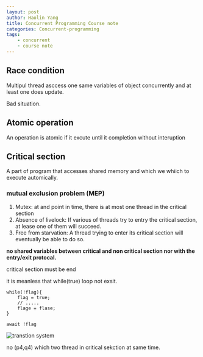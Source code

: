 ```yaml
---
layout: post
author: Haolin Yang
title: Concurrent Programming Course note 
categories: Concurrent-programming
tags: 
    - concurrent
    - course note
---
```


## Race condition

Multipul thread asccess one same variables of object concurrently and at least one does update.

Bad situation.

## Atomic operation

An operation is atomic if it excute until it completion without interuption

## Critical section

A part of program that accesses shared memory and which we whiich to execute automically.

### mutual exclusion problem (MEP)

1. Mutex: at and point in time, there is at most one thread in the critical section
2. Absence of livelock: If various of threads try to entry the critical section, at lease one of them will succeed.
3. Free from starvation: A thread trying to enter its critical section will eventually be able to do so.


**no shared variables between critical and non critical section nor with the entry/exit protocal.**

critical section must be end

it is meanless that while(true) loop not exsit.

```
while(!flag){
    flag = true;
    // ..... 
    flage = flase;
}

await !flag
```

![transtion system]({{site.baseurl}}{{site.url}}/public/images/2019-09-04-concurrent-programming-2/transition-system.png)

no (p4,q4) which two thread in critical sekction at same time.